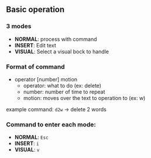 ## Basic operation
### 3 modes
- **NORMAL**: process with command
- **INSERT**: Edit text
- **VISUAL**: Select a visual bock to handle

### Format of command
- operator [number] motion
  - operator: what to do (ex: delete)
  - number: number of time to repeat
  - motion: moves over the text to operation to (ex: w)

example command: `d2w` -> delete 2 words

### Command to enter each mode:
- **NORMAL**: `Esc`
- **INSERT**: `i`
- **VISUAL**: `v`